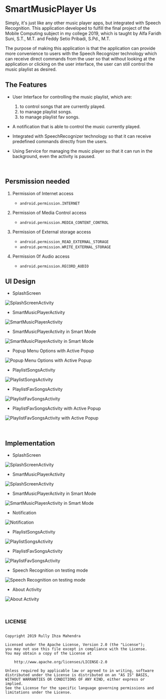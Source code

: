 # **SmartMusicPlayer Us**

Simply, it's just like any other music player apps, but integrated with Speech Recognition.
This application developed to fulfill the final project of the Mobile Computing subject in my college 2019, which is taught by Alfa Faridh Suni, S.T., M.T. and Feddy Setio Pribadi, S.Pd., M.T.

The purpose of making this application is that the application can provide more convenience to users with the Speech Recognizer technology which can receive direct commands from the user so that without looking at the application or clicking on the user interface, the user can still control the music playlist as desired.

## The Features

-	User Interface for controlling the music playlist, which are:
    1.	to control songs that are currently played.
    2.	to manage playlist songs.
    3.	to manage playlist fav songs.

-	A notification that is able to control the music currently played.

-	Integrated with SpeechRecognizer technology so that it can receive predefined commands directly from the users.

- Using Service for managing the music player so that it can run in the background, even the activity is paused.

<br>

## Persmission needed

1. Permission of Internet access
    - `android.permission.INTERNET`

2.	Permission of Media Control access
    - `android.permission.MEDIA_CONTENT_CONTROL`

3.	Permission of External storage access
    - `android.permission_READ_EXTERNAL_STORAGE`
    - `android.permission.WRITE_EXTERNAL_STORAGE`

4.	Permission 0f Audio access
    - `android.permission.RECORD_AUDIO`


## UI Design

- SplashScreen

![SplashScreenActivity](asset_for_repo/images/Splash_screen.png)

- SmartMusicPlayerActivity

![SmartMusicPlayerActivity](asset_for_repo/images/Sedang_Diputar_Activity.png)

- SmartMusicPlayerActivity in Smart Mode

![SmartMusicPlayerActivity in Smart Mode](asset_for_repo/images/Sedang_Diputar_Activity__Mode_Smart.png)

- Popup Menu Options with Active Popup

![Popup Menu Options with Active Popup](asset_for_repo/images/Popup_Menu_Options.png)

- PlaylistSongsActivity

![PlaylistSongsActivity](asset_for_repo/images/Playlist_Lagu_Activity.png)

- PlaylistFavSongsActivity

![PlaylistFavSongsActivity](asset_for_repo/images/Playlist_Lagu_Favorit_Activity.png)

- PlaylistFavSongsActivity with Active Popup

![PlaylistFavSongsActivity with Active Popup](asset_for_repo/images/Playlist_Lagu_Favorit_Activity__Popup.png)

<br>

## Implementation

- SplashScreen

![SplashScreenActivity](asset_for_repo/screenshots/splash_screen_activity.jpg)

- SmartMusicPlayerActivity

![SplashScreenActivity](asset_for_repo/screenshots/smartMusicPlayer_activity.jpg)

- SmartMusicPlayerActivity in Smart Mode

![SmartMusicPlayerActivity in Smart Mode](asset_for_repo/screenshots/mode_smart_activity.jpg)

- Notification

![Notification](asset_for_repo/screenshots/notification_showing_up_testing.jpg)

- PlaylistSongsActivity

![PlaylistSongsActivity](asset_for_repo/screenshots/playlist_songs.jpg)

- PlaylistFavSongsActivity

![PlaylistFavSongsActivity](asset_for_repo/screenshots/playlist_favorite_songs_activity.jpg)

- Speech Recognition on testing mode

![Speech Recognition on testing mode](asset_for_repo/screenshots/speech_recognition_testing.jpg)

- About Activity

![About Activity](asset_for_repo/screenshots/about_activity.jpg)


<br>


### LICENSE
```

Copyright 2019 Rully Ihza Mahendra

Licensed under the Apache License, Version 2.0 (the "License");
you may not use this file except in compliance with the License.
You may obtain a copy of the License at

    http://www.apache.org/licenses/LICENSE-2.0

Unless required by applicable law or agreed to in writing, software
distributed under the License is distributed on an "AS IS" BASIS,
WITHOUT WARRANTIES OR CONDITIONS OF ANY KIND, either express or implied.
See the License for the specific language governing permissions and
limitations under the License.

```
